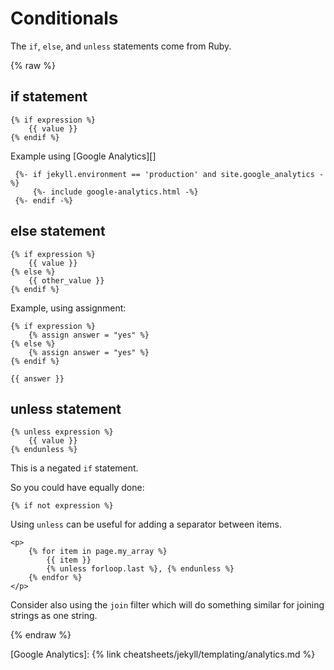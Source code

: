 # Conditionals

The `if`, `else`, and `unless` statements come from Ruby.


{% raw %}

## if statement

```liquid
{% if expression %}
    {{ value }}
{% endif %}
```

Example using [Google Analytics][]

```liquid
 {%- if jekyll.environment == 'production' and site.google_analytics -%}
     {%- include google-analytics.html -%}
 {%- endif -%}
 ```


## else statement

```liquid
{% if expression %}
    {{ value }}
{% else %}
    {{ other_value }}
{% endif %}
```

Example, using assignment:

```liquid
{% if expression %}
    {% assign answer = "yes" %}
{% else %}
    {% assign answer = "yes" %}
{% endif %}

{{ answer }}
```


## unless statement

```liquid
{% unless expression %}
    {{ value }}
{% endunless %}
```

This is a negated `if` statement.

So you could have equally done:

```
{% if not expression %}
```

Using `unless` can be useful for adding a separator between items.

```liquid
<p>
    {% for item in page.my_array %}
        {{ item }}
        {% unless forloop.last %}, {% endunless %}
    {% endfor %}
</p>
```

Consider also using the `join` filter which will do something similar for joining strings as one string.

{% endraw %}


[Google Analytics]: {% link cheatsheets/jekyll/templating/analytics.md %}
